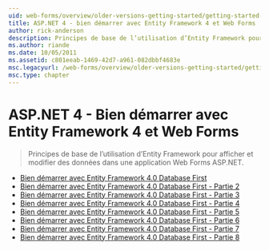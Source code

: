 ```yaml
---
uid: web-forms/overview/older-versions-getting-started/getting-started-with-ef/index
title: ASP.NET 4 - bien démarrer avec Entity Framework 4 et Web Forms | Microsoft Docs
author: rick-anderson
description: Principes de base de l’utilisation d’Entity Framework pour afficher et modifier des données dans une application Web Forms ASP.NET.
ms.author: riande
ms.date: 10/05/2011
ms.assetid: c801eeab-1469-42d7-a961-082dbbf4683e
msc.legacyurl: /web-forms/overview/older-versions-getting-started/getting-started-with-ef
msc.type: chapter
---
```

<a name="aspnet-4---getting-started-with-entity-framework-4-and-web-forms"></a>ASP.NET 4 - Bien démarrer avec Entity Framework 4 et Web Forms
====================
> Principes de base de l’utilisation d’Entity Framework pour afficher et modifier des données dans une application Web Forms ASP.NET.


- [Bien démarrer avec Entity Framework 4.0 Database First](the-entity-framework-and-aspnet-getting-started-part-1.md)
- [Bien démarrer avec Entity Framework 4.0 Database First - Partie 2](the-entity-framework-and-aspnet-getting-started-part-2.md)
- [Bien démarrer avec Entity Framework 4.0 Database First - Partie 3](the-entity-framework-and-aspnet-getting-started-part-3.md)
- [Bien démarrer avec Entity Framework 4.0 Database First - Partie 4](the-entity-framework-and-aspnet-getting-started-part-4.md)
- [Bien démarrer avec Entity Framework 4.0 Database First - Partie 5](the-entity-framework-and-aspnet-getting-started-part-5.md)
- [Bien démarrer avec Entity Framework 4.0 Database First - Partie 6](the-entity-framework-and-aspnet-getting-started-part-6.md)
- [Bien démarrer avec Entity Framework 4.0 Database First - Partie 7](the-entity-framework-and-aspnet-getting-started-part-7.md)
- [Bien démarrer avec Entity Framework 4.0 Database First - Partie 8](the-entity-framework-and-aspnet-getting-started-part-8.md)
